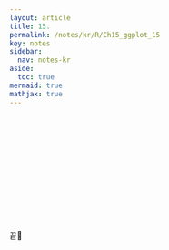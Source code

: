 ```yaml
---
layout: article
title: 15. 
permalink: /notes/kr/R/Ch15_ggplot_15
key: notes
sidebar:
  nav: notes-kr
aside:
  toc: true
mermaid: true
mathjax: true
---
```






<br>

#
<br>






<br>

## 

<br>

<br><br><br>
끝🙂
<br><br><br>
